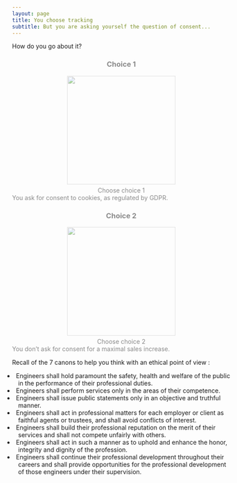 ```yaml
---
layout: page
title: You choose tracking
subtitle: But you are asking yourself the question of consent...
---
```


<head>
  <meta name="viewport" content="width=device-width, initial-scale=1">
  <style>
    .text1 {
      transition: 0.5s;
      opacity:0.5;
    }
    .text2 {
      transition: 0.5s;
      opacity: 0.5;
    }
    .text1:hover {
      opacity:1;
      font-size: 110%;
      transition: 0.5s;

    }
    .text2:hover {
      opacity: 1;
      font-size: 110%;
      transition: 0.5s;

    }

    .button span {
      cursor: pointer;
      display: inline-block;
      position: relative;
      transition: 0.5s;
    }

    .button span:after {
      content: '\00bb';
      position: absolute;
      opacity: 0;
      top: 0;
      right: -20px;
      transition: 0.5s;
    }

    .button:hover span {
      padding-right: 25px;
    }

    .button:hover span:after {
      opacity: 1;
      right: 0;
    }
    li{
      list-style-type: disc;
      list-style-position: inside;
      text-indent: -25px;
      padding-left: 1em;
  }

  </style>
</head>

How do you go about it?
<p></p>
<div class="container">
    <div class="row">
        <div class="col-lg-6 col-md-6 nopadding" style="text-align: justify;">
          <div class='text1'>
            <div style="text-align: center;">
              <h3>Choice 1 </h3>
              <img src="https://images.unsplash.com/photo-1571165841024-2ce92069301d?ixlib=rb-1.2.1&ixid=eyJhcHBfaWQiOjEyMDd9&auto=format&fit=crop&w=1050&q=80" height = "250" style = "margin-bottom: 5px">
              <div class='button'><a href="../choice1-2-1" class="btn btn-primary"><span>Choose choice 1</span></a></div>
            </div>
              You ask for consent to cookies, as regulated by GDPR.
          </div>
        </div>
        <div class="col-lg-6 col-md-6 nopadding" style="text-align: justify;">
          <div class='text2'>
            <div style="text-align: center;">
              <h3>Choice 2 </h3>
              <img src="https://images.unsplash.com/photo-1543286386-2e659306cd6c?ixlib=rb-1.2.1&ixid=eyJhcHBfaWQiOjEyMDd9&auto=format&fit=crop&w=1950&q=80" height = "250" style = "margin-bottom: 5px">
              <div class= 'button'><a href="../choice1-2-2" class="btn btn-primary"><span>Choose choice 2</span></a></div>
            </div>
            You don’t ask for consent for a maximal sales increase.
          </div>
        </div>
    </div>
    <div class="row">
      <p> Recall of the 7 canons to help you think with an ethical point of view : </p>
      <li>Engineers shall hold paramount the safety, health and welfare of the public in the performance of their professional duties.
      </li>
      <li>Engineers shall perform services only in the areas of their competence.
      </li>
      <li>Engineers shall issue public statements only in an objective and truthful manner.
      </li>
      <li>Engineers shall act in professional matters for each employer or client as faithful agents or trustees, and shall avoid conflicts of interest.
      </li>
      <li>Engineers shall build their professional reputation on the merit of their services and shall not compete unfairly with others.
      </li>
      <li>Engineers shall act in such a manner as to uphold and enhance the honor, integrity and dignity of the profession.
      </li>
      <li>Engineers shall continue their professional development throughout their careers and shall provide opportunities for the professional development of those engineers under their supervision.
      </li>
    </div>
</div>
